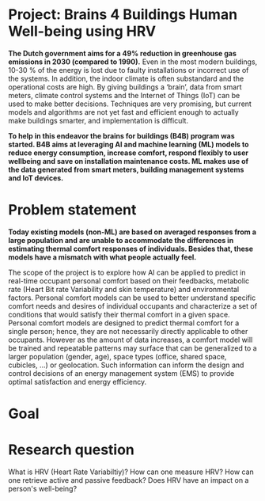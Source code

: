 # Project: Brains 4 Buildings Human Well-being using HRV

**The Dutch government aims for a 49% reduction in greenhouse gas emissions in 2030 (compared to 1990).** Even in the most modern buildings, 10-30 % of the energy is lost due to faulty installations or incorrect use of the systems. In addition, the indoor climate is often substandard and the operational costs are high. By giving buildings a ‘brain’, data from smart meters, climate control systems and the Internet of Things (IoT) can be used to make better decisions. Techniques are very promising, but current models and algorithms are not yet fast and efficient enough to actually make buildings smarter, and implementation is difficult.

**To help in this endeavor the brains for buildings (B4B) program was started. B4B aims at leveraging AI and machine learning (ML) models to reduce energy consumption, increase comfort, respond flexibly to user wellbeing and save on installation maintenance costs. ML makes use of the data generated from smart meters, building management systems and IoT devices.**

# Problem statement

**Today existing models (non-ML) are based on averaged responses from a large population and are unable to accommodate the differences in estimating thermal comfort responses of individuals. Besides that, these models have a mismatch with what people actually feel.**

The scope of the project is to explore how AI can be applied to predict in real-time occupant personal comfort based on their feedbacks, metabolic rate (Heart Bit rate Variability and skin temperature) and environmental factors. Personal comfort models can be used to better understand specific comfort needs and desires of individual occupants and characterize a set of conditions that would satisfy their thermal comfort in a given space. Personal comfort models are designed to predict thermal comfort for a single person; hence, they are not necessarily directly applicable to other occupants. However as the amount of data increases, a comfort model will be trained and repeatable patterns may surface that can be generalized to a larger population (gender, age), space types (office, shared space, cubicles, …) or geolocation. Such information can inform the design and control decisions of an energy management system (EMS) to provide optimal satisfaction and energy efficiency.

# Goal

# Research question

What is HRV (Heart Rate Variabiltiy)?
How can one measure HRV?
How can one retrieve active and passive feedback?
Does HRV have an impact on a person's well-being?
